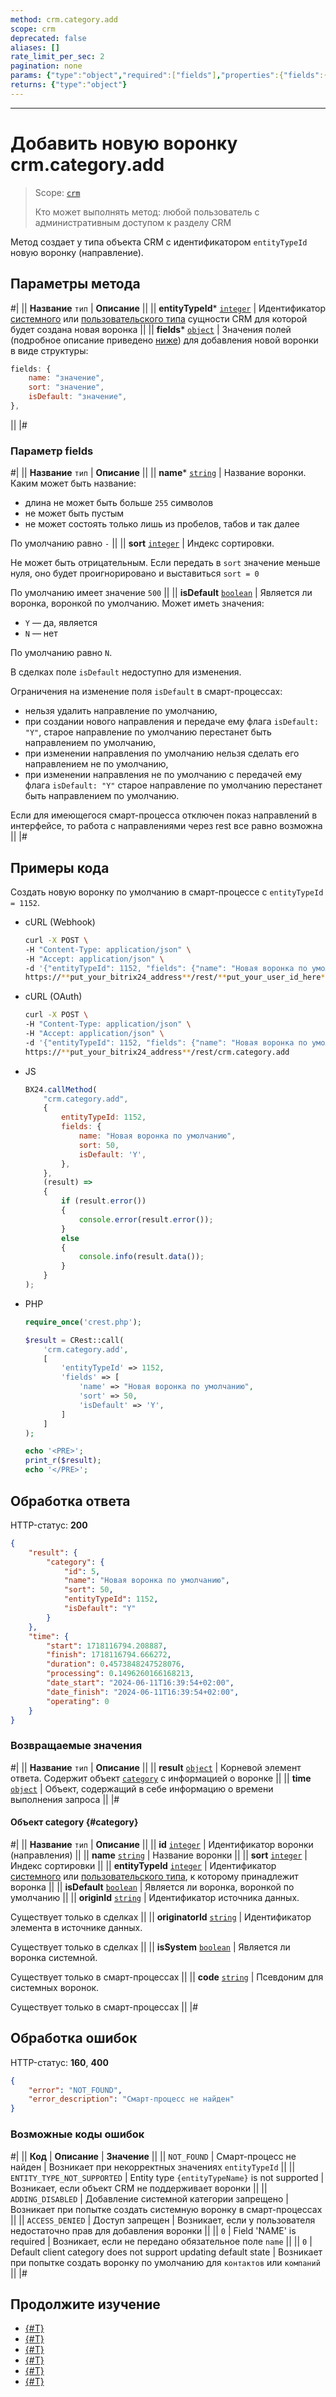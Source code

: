 ```yaml
---
method: crm.category.add
scope: crm
deprecated: false
aliases: []
rate_limit_per_sec: 2
pagination: none
params: {"type":"object","required":["fields"],"properties":{"fields":{"type":"object"}}}
returns: {"type":"object"}
---
```



---

# Добавить новую воронку crm.category.add

> Scope: [`crm`](../../../scopes/permissions.md)
>
> Кто может выполнять метод: любой пользователь с административным доступом к разделу CRM

Метод создает у типа объекта CRM с идентификатором `entityTypeId` новую воронку (направление).

## Параметры метода



#|
|| **Название**
`тип` | **Описание** ||
|| **entityTypeId*** 
[`integer`][1] | Идентификатор [системного](../../index.md) или [пользовательского типа](../user-defined-object-types/index.md) сущности CRM для которой будет создана новая воронка ||
|| **fields***
[`object`][1]  | Значения полей (подробное описание приведено [ниже](#parametr-fields)) для добавления новой воронки в виде структуры:

```js
fields: {
    name: "значение",
    sort: "значение",
    isDefault: "значение",
},
```

 ||
|#

### Параметр fields



#|
|| **Название**
`тип` | **Описание** ||
|| **name***
[`string`][1] | Название воронки. Каким может быть название:
- длина не может быть больше `255` символов
- не может быть пустым
- не может состоять только лишь из пробелов, табов и так далее

По умолчанию равно `-` ||
|| **sort**
[`integer`][1] | Индекс сортировки. 

Не может быть отрицательным. Если передать в `sort` значение меньше нуля, оно будет проигнорировано и выставиться `sort = 0`

По умолчанию имеет значение `500` || 
|| **isDefault**
[`boolean`][1] | Является ли воронка, воронкой по умолчанию. Может иметь значения:
- `Y` — да, является
- `N` — нет

По умолчанию равно `N`.

В сделках поле `isDefault` недоступно для изменения. 

Ограничения на изменение поля `isDefault` в смарт-процессах:
- нельзя удалить направление по умолчанию,
- при создании нового направления и передаче ему флага `isDefault: "Y"`, старое направление по умолчанию перестанет быть направлением по умолчанию,
- при изменении направления по умолчанию нельзя сделать его направлением не по умолчанию,
- при изменении направления не по умолчанию с передачей ему флага `isDefault: "Y"` старое направление по умолчанию перестанет быть направлением по умолчанию.

Если для имеющегося смарт-процесса отключен показ направлений в интерфейсе, то работа с направлениями через rest все равно возможна
||
|#

## Примеры кода

Создать новую воронку по умолчанию в смарт-процессе с `entityTypeId = 1152`.





- cURL (Webhook)

    ```bash
    curl -X POST \
    -H "Content-Type: application/json" \
    -H "Accept: application/json" \
    -d '{"entityTypeId": 1152, "fields": {"name": "Новая воронка по умолчанию", "sort": 50, "isDefault": "Y"}}' \
    https://**put_your_bitrix24_address**/rest/**put_your_user_id_here**/**put_your_webhook_here**/crm.category.add
    ```

- cURL (OAuth)

    ```bash
    curl -X POST \
    -H "Content-Type: application/json" \
    -H "Accept: application/json" \
    -d '{"entityTypeId": 1152, "fields": {"name": "Новая воронка по умолчанию", "sort": 50, "isDefault": "Y"}, "auth": "**put_access_token_here**"}' \
    https://**put_your_bitrix24_address**/rest/crm.category.add
    ```

- JS

	```js
    BX24.callMethod(
        "crm.category.add",
        {
            entityTypeId: 1152,
            fields: {
                name: "Новая воронка по умолчанию",
                sort: 50,
                isDefault: 'Y',
            },
        },
        (result) => 
        {
            if (result.error())
            {
                console.error(result.error());
            }
            else
            {
                console.info(result.data());
            }
        }
    );
	```

- PHP

    ```php
    require_once('crest.php');

    $result = CRest::call(
        'crm.category.add',
        [
            'entityTypeId' => 1152,
            'fields' => [
                'name' => "Новая воронка по умолчанию",
                'sort' => 50,
                'isDefault' => 'Y',
            ]
        ]
    );

    echo '<PRE>';
    print_r($result);
    echo '</PRE>';
    ```



## Обработка ответа

HTTP-статус: **200**

```json
{
    "result": {
        "category": {
            "id": 5,
            "name": "Новая воронка по умолчанию",
            "sort": 50,
            "entityTypeId": 1152,
            "isDefault": "Y"
        }
    },
    "time": {
        "start": 1718116794.208887,
        "finish": 1718116794.666272,
        "duration": 0.4573848247528076,
        "processing": 0.1496260166168213,
        "date_start": "2024-06-11T16:39:54+02:00",
        "date_finish": "2024-06-11T16:39:54+02:00",
        "operating": 0
    }
}
```

### Возвращаемые значения
#|
|| **Название**
`тип` | **Описание** ||
|| **result**
[`object`][1] | Корневой элемент ответа. Содержит объект [`category`](#category) с информацией о воронке ||
|| **time**
[`object`][1] | Объект, содержащий в себе информацию о времени выполнения запроса  ||
|#

#### Объект category {#category}

#| 
|| **Название**
`тип` | **Описание** ||
|| **id**
[`integer`][1] | Идентификатор воронки (направления) ||
|| **name**
[`string`][1] | Название воронки ||
|| **sort**
[`integer`][1] | Индекс сортировки ||
|| **entityTypeId**
[`integer`][1] | Идентификатор [системного](../../index.md) или [пользовательского типа](../user-defined-object-types/index.md), к которому принадлежит воронка ||
|| **isDefault**
[`boolean`][1] | Является ли воронка, воронкой по умолчанию ||
|| **originId**
[`string`][1] | Идентификатор источника данных.

Существует только в cделках ||
|| **originatorId**
[`string`][1] | Идентификатор элемента в источнике данных.

Существует только в cделках ||
|| **isSystem** 
[`boolean`][1] | Является ли воронка системной.

Существует только в смарт-процессах ||
|| **code**
[`string`][1] | Псевдоним для системных воронок.

Существует только в смарт-процессах ||
|#

## Обработка ошибок

HTTP-статус: **160**, **400**

```json
{
    "error": "NOT_FOUND", 
    "error_description": "Смарт-процесс не найден"
}
```



### Возможные коды ошибок

#|
|| **Код** | **Описание** | **Значение** ||
|| `NOT_FOUND` | Смарт-процесс не найден | Возникает при некорректных значениях `entityTypeId` ||
|| `ENTITY_TYPE_NOT_SUPPORTED` | Entity type `{entityTypeName}` is not supported | Возникает, если объект CRM не поддерживает воронки ||
|| `ADDING_DISABLED` | Добавление системной категории запрещено | Возникает при попытке создать системную воронку в смарт-процессах ||
|| `ACCESS_DENIED` | Доступ запрещен | Возникает, если у пользователя недостаточно прав для добавления воронки ||
|| `0` | Field 'NAME' is required | Возникает, если не передано обязательное поле `name` ||
|| `0` | Default client category does not support updating default state | Возникает при попытке создать воронку по умолчанию для `контактов` или `компаний` ||
|#



## Продолжите изучение 

- [{#T}](./crm-category-update.md)
- [{#T}](./crm-category-get.md)
- [{#T}](./crm-category-list.md)
- [{#T}](./crm-category-delete.md)
- [{#T}](./crm-category-fields.md)
- [{#T}](../../../../tutorials/crm/how-to-add-crm-objects/how-to-add-category-to-spa.md)

[1]: ../../../data-types.md

